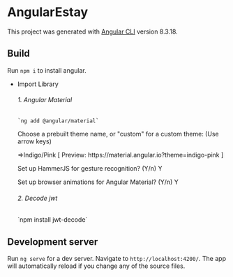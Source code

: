 # AngularEstay

This project was generated with [Angular CLI](https://github.com/angular/angular-cli) version 8.3.18.
## Build

Run `npm i` to install angular. 

<ul>
  <li> Import Library </li>
  <h6>1. Angular Material</h6>
 
    `ng add @angular/material`
 
  <p>Choose a prebuilt theme name, or "custom" for a custom theme: (Use arrow keys)</p>
  <p>=>Indigo/Pink        [ Preview: https://material.angular.io?theme=indigo-pink ]</p>
  <p>Set up HammerJS for gesture recognition? (Y/n) Y </p>
  <p>Set up browser animations for Angular Material? (Y/n) Y</p>
  
   <h6>2. Decode jwt</h6>
   `npm install jwt-decode`
 
</ul>


## Development server

Run `ng serve` for a dev server. Navigate to `http://localhost:4200/`. The app will automatically reload if you change any of the source files.




